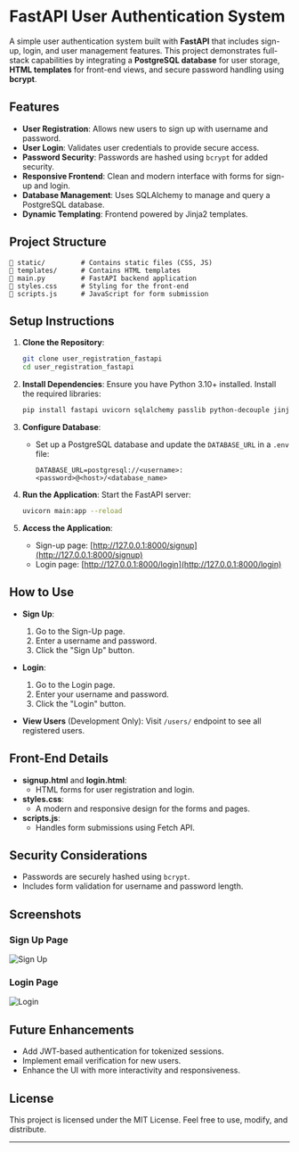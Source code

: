 # FastAPI User Authentication System

A simple user authentication system built with **FastAPI** that includes sign-up, login, and user management features. This project demonstrates full-stack capabilities by integrating a **PostgreSQL database** for user storage, **HTML templates** for front-end views, and secure password handling using **bcrypt**.

## Features

- **User Registration**: Allows new users to sign up with username and password.
- **User Login**: Validates user credentials to provide secure access.
- **Password Security**: Passwords are hashed using `bcrypt` for added security.
- **Responsive Frontend**: Clean and modern interface with forms for sign-up and login.
- **Database Management**: Uses SQLAlchemy to manage and query a PostgreSQL database.
- **Dynamic Templating**: Frontend powered by Jinja2 templates.

## Project Structure

```plaintext
📁 static/         # Contains static files (CSS, JS)
📁 templates/      # Contains HTML templates
📄 main.py         # FastAPI backend application
📄 styles.css      # Styling for the front-end
📄 scripts.js      # JavaScript for form submission
```

## Setup Instructions

1. **Clone the Repository**:
   ```bash
   git clone user_registration_fastapi
   cd user_registration_fastapi
   ```

2. **Install Dependencies**:
   Ensure you have Python 3.10+ installed. Install the required libraries:
   ```bash
   pip install fastapi uvicorn sqlalchemy passlib python-decouple jinja2
   ```

3. **Configure Database**:
   - Set up a PostgreSQL database and update the `DATABASE_URL` in a `.env` file:
     ```env
     DATABASE_URL=postgresql://<username>:<password>@<host>/<database_name>
     ```

4. **Run the Application**:
   Start the FastAPI server:
   ```bash
   uvicorn main:app --reload
   ```

5. **Access the Application**:
   - Sign-up page: [http://127.0.0.1:8000/signup](http://127.0.0.1:8000/signup)
   - Login page: [http://127.0.0.1:8000/login](http://127.0.0.1:8000/login)

## How to Use

- **Sign Up**:
  1. Go to the Sign-Up page.
  2. Enter a username and password.
  3. Click the "Sign Up" button.

- **Login**:
  1. Go to the Login page.
  2. Enter your username and password.
  3. Click the "Login" button.

- **View Users** (Development Only):
  Visit `/users/` endpoint to see all registered users.

## Front-End Details

- **signup.html** and **login.html**:
  - HTML forms for user registration and login.
- **styles.css**:
  - A modern and responsive design for the forms and pages.
- **scripts.js**:
  - Handles form submissions using Fetch API.

## Security Considerations

- Passwords are securely hashed using `bcrypt`.
- Includes form validation for username and password length.

## Screenshots

### Sign Up Page
![Sign Up](https://via.placeholder.com/800x400?text=Screenshot+of+Sign+Up+Page)

### Login Page
![Login](https://via.placeholder.com/800x400?text=Screenshot+of+Login+Page)

## Future Enhancements

- Add JWT-based authentication for tokenized sessions.
- Implement email verification for new users.
- Enhance the UI with more interactivity and responsiveness.

## License

This project is licensed under the MIT License. Feel free to use, modify, and distribute.

---

